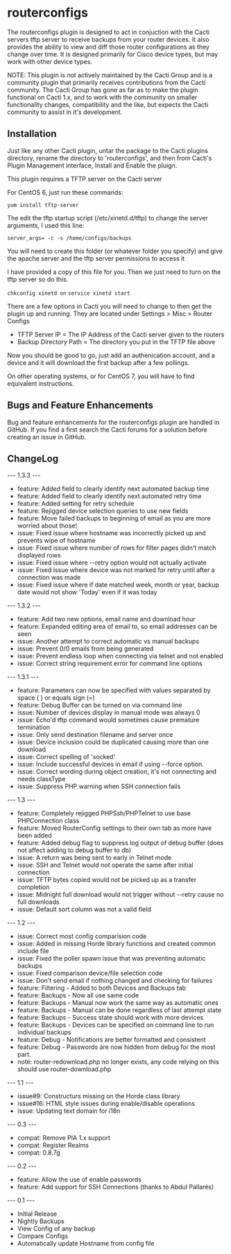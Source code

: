 # routerconfigs

The routerconfigs plugin is designed to act in conjuction with the Cacti servers tftp server to receive backups from your router
devices.  It also provides the ability to view and diff those router configurations as they change over time.  It is designed primarily for Cisco device types, but may work with other device types.

NOTE: This plugin is not actively maintained by the Cacti Group and is a community plugin that primarily receives contributions from the Cacti community.  The Cacti Group has gone as far as to make the plugin functional on Cacti 1.x, and to work with the community on smaller functionality changes, compatibility and the like, but expects the Cacti community to assist in it's development.

## Installation

Just like any other Cacti plugin, untar the package to the Cacti plugins directory, rename the directory to 'routerconfigs', and then from Cacti's Plugin Management interface, Install and Enable the pluign.

This plugin requires a TFTP server on the Cacti server

For CentOS 6, just run these commands:

`yum install tftp-server`

The edit the tftp startup script (/etc/xinetd.d/tftp) to change the server arguments, I used this line:

`server_args= -c -s /home/configs/backups`

You will need to create this folder (or whatever folder you specify) and give the apache server and the tftp server permissions to access it

I have provided a copy of this file for you.  Then we just need to turn on the tftp server so do this.

`chkconfig xinetd on`
`service xinetd start`

There are a few options in Cacti you will need to change to then get the plugin up and running.  They are located under Settings > Misc > Router Configs

* TFTP Server IP = The IP Address of the Cacti server given to the routers
* Backup Directory Path = The directory you put in the TFTP file above

Now you should be good to go, just add an authenication account, and a device and it will download the first backup after a few pollings.

On other operating systems, or for CentOS 7, you will have to find equivalent instructions.

## Bugs and Feature Enhancements
   
Bug and feature enhancements for the routerconfigs plugin are handled in GitHub.  If you find a first search the Cacti forums for a solution before creating an issue in GitHub.

## ChangeLog
--- 1.3.3 ---
* feature: Added field to clearly identify next automated backup time
* feature: Added field to clearly identify next automated retry time
* feature: Added setting for retry schedule
* feature: Rejigged device selection queries to use new fields
* feature: Move failed backups to beginning of email as you are more worried about those!
* issue: Fixed issue where hostname was incorrectly picked up and prevents wipe of hostname
* issue: Fixed issue where number of rows for filter pages didn't match displayed rows
* issue: Fixed issue where --retry option would not actually activate
* issue: Fixed issue where device was not marked for retry until after a connection was made
* issue: Fixed issue where if date matched week, month or year, backup date would not show 'Today' even if it was today

--- 1.3.2 ---
* feature: Add two new options, email name and download hour
* feature: Expanded editing area of email to, so email addresses can be seen
* issue: Another attempt to correct automatic vs manual backups
* issue: Prevent 0/0 emails from being generated
* issue: Prevent endless loop when connecting via telnet and not enabled
* issue: Correct string requirement error for command line options

--- 1.3.1 ---
* feature: Parameters can now be specified with values separated by space ( ) or equals sign (=)
* feature: Debug Buffer can be turned on via command line
* issue: Number of devices display in manual mode was always 0
* issue: Echo'd tftp command would sometimes cause premature termination
* issue: Only send destination filename and server once
* issue: Device inclusion could be duplicated causing more than one download
* issue: Correct spelling of 'socked'
* issue: Include successful devices in email if using --force option.
* issue: Correct wording during object creation, it's not connecting and needs classType
* issue: Suppress PHP warning when SSH connection fails

--- 1.3 ---
* feature: Completely rejigged PHPSsh/PHPTelnet to use base PHPConnection class
* feature: Moved RouterConfig settings to their own tab as more have been added
* feature: Added debug flag to suppress log output of debug buffer (does not affect adding to debug buffer to db)
* issue: A return was being sent to early in Telnet mode
* issue: SSH and Telnet would not operate the same after initial connection
* issue: TFTP bytes copied would not be picked up as a transfer completion
* issue: Midnight full download would not trigger without --retry cause no full downloads
* issue: Default sort column was not a valid field

--- 1.2 ---
* issue: Correct most config comparision code
* issue: Added in missing Horde library functions and created common include file 
* issue: Fixed the poller spawn issue that was preventing automatic backups
* issue: Fixed comparison device/file selection code
* issue: Don't send email if nothing changed and checking for failures
* feature: Filtering - Added to both Devices and Backups tab
* feature: Backups - Now all use same code
* feature: Backups - Manual now work the same way as automatic ones
* feature: Backups - Manual can be done regardless of last attempt state
* feature: Backups - Success state should work with more devices
* feature: Backups - Devices can be specified on command line to run individual backups
* feature: Debug - Notifications are better formatted and consistent
* feature: Debug - Passwords are now hidden from debug for the most part.
* note: router-redownload.php no longer exists, any code relying on this should use router-download.php

--- 1.1 ---
* issue#9: Constructurs missing on the Horde class library
* issue#16: HTML style issues during enable/disable operations
* issue: Updating text domain for i18n

--- 0.3 ---
* compat: Remove PIA 1.x support
* compat: Register Realms
* compat: 0.8.7g

--- 0.2 ---
* feature: Allow the use of enable passwords
* feature: Add support for SSH Connections (thanks to Abdul Pallarés)

--- 0.1 ---
* Initial Release
* Nightly Backups
* View Config of any backup
* Compare Configs
* Automatically update Hostname from config file

